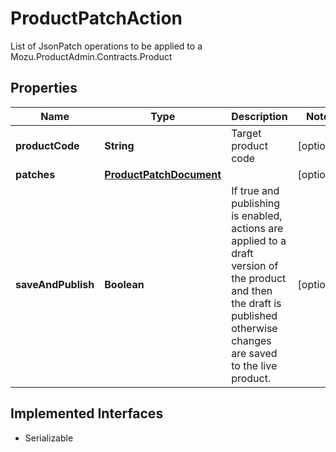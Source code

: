 

# ProductPatchAction

List of JsonPatch operations to be applied to a Mozu.ProductAdmin.Contracts.Product

## Properties

| Name | Type | Description | Notes |
|------------ | ------------- | ------------- | -------------|
|**productCode** | **String** | Target product code |  [optional] |
|**patches** | [**ProductPatchDocument**](ProductPatchDocument.md) |  |  [optional] |
|**saveAndPublish** | **Boolean** | If true and publishing is enabled, actions are applied to a draft version of the product and then the draft is published otherwise  changes are saved to the live product. |  [optional] |


## Implemented Interfaces

* Serializable


